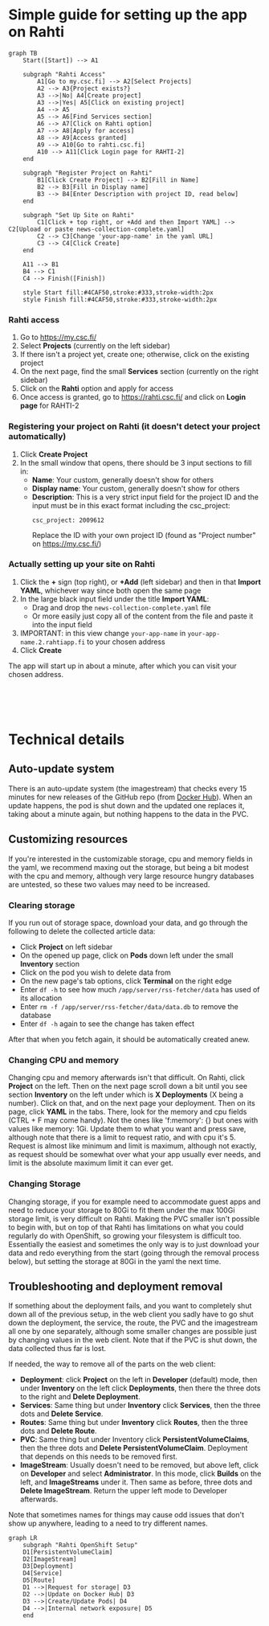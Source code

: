 # Simple guide for setting up the app on Rahti

```mermaid
graph TB
    Start([Start]) --> A1

    subgraph "Rahti Access"
        A1[Go to my.csc.fi] --> A2[Select Projects]
        A2 --> A3{Project exists?}
        A3 -->|No| A4[Create project]
        A3 -->|Yes| A5[Click on existing project]
        A4 --> A5
        A5 --> A6[Find Services section]
        A6 --> A7[Click on Rahti option]
        A7 --> A8[Apply for access]
        A8 --> A9[Access granted]
        A9 --> A10[Go to rahti.csc.fi]
        A10 --> A11[Click Login page for RAHTI-2]
    end

    subgraph "Register Project on Rahti"
        B1[Click Create Project] --> B2[Fill in Name]
        B2 --> B3[Fill in Display name]
        B3 --> B4[Enter Description with project ID, read below]
    end

    subgraph "Set Up Site on Rahti"
        C1[Click + top right, or +Add and then Import YAML] --> C2[Upload or paste news-collection-complete.yaml]
        C2 --> C3[Change 'your-app-name' in the yaml URL]
        C3 --> C4[Click Create]
    end

    A11 --> B1
    B4 --> C1
    C4 --> Finish([Finish])

    style Start fill:#4CAF50,stroke:#333,stroke-width:2px
    style Finish fill:#4CAF50,stroke:#333,stroke-width:2px
```

### Rahti access

1. Go to https://my.csc.fi/
2. Select **Projects** (currently on the left sidebar)
3. If there isn't a project yet, create one; otherwise, click on the existing project
4. On the next page, find the small **Services** section (currently on the right sidebar)
5. Click on the **Rahti** option and apply for access
6. Once access is granted, go to https://rahti.csc.fi/ and click on **Login page** for RAHTI-2

### Registering your project on Rahti (it doesn't detect your project automatically)

1. Click **Create Project**
2. In the small window that opens, there should be 3 input sections to fill in:
   - **Name**: Your custom, generally doesn't show for others
   - **Display name**: Your custom, generally doesn't show for others
   - **Description**: This is a very strict input field for the project ID and the input must be in this exact format including the csc_project:
     ```
     csc_project: 2009612
     ```
     Replace the ID with your own project ID (found as "Project number" on https://my.csc.fi/)

### Actually setting up your site on Rahti

1. Click the **+** sign (top right),  or **+Add** (left sidebar) and then in that **Import YAML**, whichever way since both open the same page
2. In the large black input field under the title **Import YAML**:
   - Drag and drop the `news-collection-complete.yaml` file
   - Or more easily just copy all of the content from the file and paste it into the input field
3. IMPORTANT: in this view change `your-app-name` in `your-app-name.2.rahtiapp.fi` to your chosen address
4. Click **Create**

The app will start up in about a minute, after which you can visit your chosen address.

<br><br><br>

# Technical details

## Auto-update system

There is an auto-update system (the imagestream) that checks every 15 minutes for new releases of the GitHub repo (from [Docker Hub](https://hub.docker.com/r/ohtukontitus/news-collection)). When an update happens, the pod is shut down and the updated one replaces it, taking about a minute again, but nothing happens to the data in the PVC.

## Customizing resources

If you're interested in the customizable storage, cpu and memory fields in the yaml, we recommend maxing out the storage, but being a bit modest with the cpu and memory, although very large resource hungry databases are untested, so these two values may need to be increased.

### Clearing storage

If you run out of storage space, download your data, and go through the following to delete the collected article data:

- Click **Project** on left sidebar
- On the opened up page, click on **Pods** down left under the small **Inventory** section
- Click on the pod you wish to delete data from
- On the new page's tab options, click **Terminal** on the right edge
- Enter `df -h` to see how much `/app/server/rss-fetcher/data` has used of its allocation
- Enter `rm -f /app/server/rss-fetcher/data/data.db` to remove the database
- Enter `df -h` again to see the change has taken effect

After that when you fetch again, it should be automatically created anew.

### Changing CPU and memory

Changing cpu and memory afterwards isn't that difficult. On Rahti, click **Project** on the left. Then on the next page scroll down a bit until you see section **Inventory** on the left under which is **X Deployments** (X being a number). Click on that, and on the next page your deployment. Then on its page, click **YAML** in the tabs. There, look for the memory and cpu fields (CTRL + F may come handy). Not the ones like 'f:memory': {} but ones with values like memory: 1Gi. Update them to what you want and press save, although note that there is a limit to request ratio, and with cpu it's 5. Request is almost like minimum and limit is maximum, although not exactly, as request should be somewhat over what your app usually ever needs, and limit is the absolute maximum limit it can ever get.

### Changing Storage

Changing storage, if you for example need to accommodate guest apps and need to reduce your storage to 80Gi to fit them under the max 100Gi storage limit, is very difficult on Rahti. Making the PVC smaller isn't possible to begin with, but on top of that Rahti has limitations on what you could regularly do with OpenShift, so growing your filesystem is difficult too. Essentially the easiest and sometimes the only way is to just download your data and redo everything from the start (going through the removal process below), but setting the storage at 80Gi in the yaml the next time.

## Troubleshooting and deployment removal

If something about the deployment fails, and you want to completely shut down all of the previous setup, in the web client you sadly have to go shut down the deployment, the service, the route, the PVC and the imagestream all one by one separately, although some smaller changes are possible just by changing values in the web client. Note that if the PVC is shut down, the data collected thus far is lost.

If needed, the way to remove all of the parts on the web client:
- **Deployment**: click **Project** on the left in **Developer** (default) mode, then under **Inventory** on the left click **Deployments**, then there the three dots to the right and **Delete Deployment**.
- **Services**: Same thing but under **Inventory** click **Services**, then the three dots and **Delete Service**.
- **Routes**: Same thing but under **Inventory** click **Routes**, then the three dots and **Delete Route**.
- **PVC**: Same thing but under Inventory click **PersistentVolumeClaims**, then the three dots and **Delete PersistentVolumeClaim**. Deployment that depends on this needs to be removed first.
- **ImageStream**: Usually doesn't need to be removed, but above left, click on **Developer** and select **Administrator**. In this mode, click **Builds** on the left, and **ImageStreams** under it. Then same as before, three dots and **Delete ImageStream**. Return the upper left mode to Developer afterwards.

Note that sometimes names for things may cause odd issues that don't show up anywhere, leading to a need to try different names.

```mermaid
graph LR
    subgraph "Rahti OpenShift Setup"
    D1[PersistentVolumeClaim]
    D2[ImageStream]
    D3[Deployment]
    D4[Service]
    D5[Route]
    D1 -->|Request for storage| D3
    D2 -->|Update on Docker Hub| D3
    D3 -->|Create/Update Pods| D4
    D4 -->|Internal network exposure| D5
    end
```
